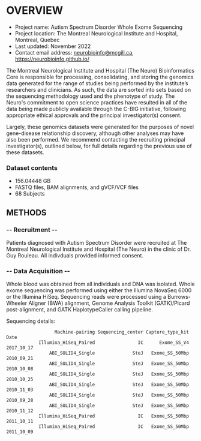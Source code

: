 # OVERVIEW

- Project name: Autism Spectrum Disorder Whole Exome Sequencing
- Project location: The Montreal Neurological Institute and Hospital, Montreal, Quebec
- Last updated: November 2022
- Contact email address: neurobioinfo@mcgill.ca, https://neurobioinfo.github.io/

The Montreal Neurological Institute and Hospital (The Neuro) Bioinformatics Core is responsible for processing, consolidating, and storing the genomics data generated for the range of studies being performed by the institute’s researchers and clinicians. As such, the data are sorted into sets based on the sequencing methodology used and the phenotype of study. The Neuro's commitment to open science practices have resulted in all of the data being made publicly available through the C-BIG initiative, following appropriate ethical approvals and the principal investigator(s) consent.

Largely, these genomics datasets were generated for the purposes of novel gene-disease relationship discovery, although other analyses may have also been performed. We recommend contacting the recruiting principal investigator(s), outlined below, for full details regarding the previous use of these datasets.

### Dataset contents
- 156.04448 GB
- FASTQ files, BAM alignments, and gVCF/VCF files
- 68 Subjects

## METHODS

### -- Recruitment --
Patients diagnosed with Autism Spectrum Disorder were recruited at The Montreal Neurological Institute and Hospital (The Neuro) in the clinic of Dr. Guy Rouleau. All indivduals provided informed consent.

### -- Data Acquisition --
Whole blood was obtained from all individuals and DNA was isolated. Whole exome sequencing was performed using either the Illumina NovaSeq 6000 or the Illumina HiSeq. Sequencing reads were processed using a Burrows-Wheeler Aligner (BWA) alignment, Genome Analysis Toolkit (GATK)/Picard post-alignment, and GATK HaplotypeCaller calling pipeline.

Sequencing details: 
 
                      Machine-pairing Sequencing_center Capture_type_kit       Date
                Illumina_HiSeq_Paired                IC      Exome_SS_V4 2017_10_17
                    ABI_SOLID4_Single              SteJ   Exome_SS_50Mbp 2010_09_21
                    ABI_SOLID4_Single              SteJ   Exome_SS_50Mbp 2010_10_08
                    ABI_SOLID4_Single              SteJ   Exome_SS_50Mbp 2010_10_25
                    ABI_SOLID4_Single              SteJ   Exome_SS_50Mbp 2010_11_03
                    ABI_SOLID4_Single              SteJ   Exome_SS_50Mbp 2010_09_28
                    ABI_SOLID4_Single              SteJ   Exome_SS_50Mbp 2010_11_12
                Illumina_HiSeq_Paired                IC   Exome_SS_50Mbp 2011_10_11
                Illumina_HiSeq_Paired                IC   Exome_SS_50Mbp 2011_10_09
